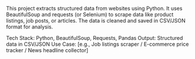 This project extracts structured data from websites using Python. It uses BeautifulSoup and requests (or Selenium) to scrape data like product listings, job posts, or articles. The data is cleaned and saved in CSV/JSON format for analysis.

Tech Stack: Python, BeautifulSoup, Requests, Pandas
Output: Structured data in CSV/JSON
Use Case: [e.g., Job listings scraper / E-commerce price tracker / News headline collector]
